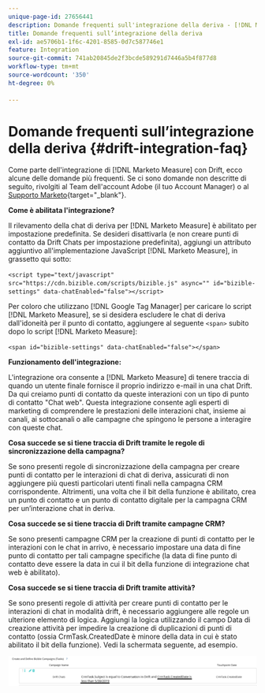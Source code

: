 ```yaml
---
unique-page-id: 27656441
description: Domande frequenti sull'integrazione della deriva - [!DNL Marketo Measure]
title: Domande frequenti sull’integrazione della deriva
exl-id: ae5706b1-1f6c-4201-8585-0d7c587746e1
feature: Integration
source-git-commit: 741ab20845de2f3bcde589291d7446a5b4f877d8
workflow-type: tm+mt
source-wordcount: '350'
ht-degree: 0%

---
```


# Domande frequenti sull’integrazione della deriva {#drift-integration-faq}

Come parte dell&#39;integrazione di [!DNL Marketo Measure] con Drift, ecco alcune delle domande più frequenti. Se ci sono domande non descritte di seguito, rivolgiti al Team dell&#39;account Adobe (il tuo Account Manager) o al [Supporto Marketo](https://nation.marketo.com/t5/support/ct-p/Support){target="_blank"}.

**Come è abilitata l&#39;integrazione?**

Il rilevamento della chat di deriva per [!DNL Marketo Measure] è abilitato per impostazione predefinita. Se desideri disattivarla (e non creare punti di contatto da Drift Chats per impostazione predefinita), aggiungi un attributo aggiuntivo all&#39;implementazione JavaScript [!DNL Marketo Measure], in grassetto qui sotto:

`<script type="text/javascript" src="https://cdn.bizible.com/scripts/bizible.js" async="" id="bizible-settings" data-chatEnabled="false"></script>`

Per coloro che utilizzano [!DNL Google Tag Manager] per caricare lo script [!DNL Marketo Measure], se si desidera escludere le chat di deriva dall&#39;idoneità per il punto di contatto, aggiungere al seguente `<span>` subito dopo lo script [!DNL Marketo Measure]:

`<span id="bizible-settings" data-chatEnabled="false"></span>`

**Funzionamento dell&#39;integrazione:**

L&#39;integrazione ora consente a [!DNL Marketo Measure] di tenere traccia di quando un utente finale fornisce il proprio indirizzo e-mail in una chat Drift. Da qui creiamo punti di contatto da queste interazioni con un tipo di punto di contatto &quot;Chat web&quot;. Questa integrazione consente agli esperti di marketing di comprendere le prestazioni delle interazioni chat, insieme ai canali, ai sottocanali o alle campagne che spingono le persone a interagire con queste chat.

**Cosa succede se si tiene traccia di Drift tramite le regole di sincronizzazione della campagna?**

Se sono presenti regole di sincronizzazione della campagna per creare punti di contatto per le interazioni di chat di deriva, assicurati di non aggiungere più questi particolari utenti finali nella campagna CRM corrispondente. Altrimenti, una volta che il bit della funzione è abilitato, crea un punto di contatto e un punto di contatto digitale per la campagna CRM per un’interazione chat in deriva.

**Cosa succede se si tiene traccia di Drift tramite campagne CRM?**

Se sono presenti campagne CRM per la creazione di punti di contatto per le interazioni con le chat in arrivo, è necessario impostare una data di fine punto di contatto per tali campagne specifiche (la data di fine punto di contatto deve essere la data in cui il bit della funzione di integrazione chat web è abilitato).

**Cosa succede se si tiene traccia di Drift tramite attività?**

Se sono presenti regole di attività per creare punti di contatto per le interazioni di chat in modalità drift, è necessario aggiungere alle regole un ulteriore elemento di logica. Aggiungi la logica utilizzando il campo Data di creazione attività per impedire la creazione di duplicazioni di punti di contatto (ossia CrmTask.CreatedDate è minore della data in cui è stato abilitato il bit della funzione). Vedi la schermata seguente, ad esempio.

![](assets/activity-rule-drift.png)
